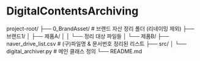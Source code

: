 # DigitalContentsArchiving

project-root/ ├── 0_BrandAsset/ # 브랜드 자산 정리 폴더 (리네이밍 제외) ├── 브랜드1/ │ ├── 제품A/ │ │ └── 정리 대상 파일들 │ └── 제품B/ ├── naver_drive_list.csv # (구)파일명 & 문서번호 정리된 리스트 ├── src/ │ └── digital_archiver.py # 메인 클래스 정의 └── README.md
